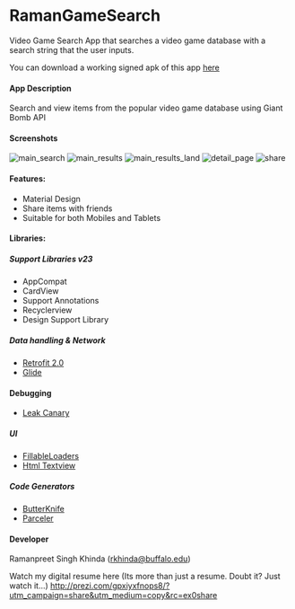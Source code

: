 # RamanGameSearch
Video Game Search App that searches a video game database with a search string that the user inputs.

You can download a working signed apk of this app [here](https://github.com/ramanpreetSinghKhinda/RamanGameSearch/blob/master/app/Raman_Game_Search.apk?raw=true)

#### App Description
Search and view items from the popular video game database using Giant Bomb API

#### Screenshots
![main_search](https://github.com/ramanpreetSinghKhinda/RamanGameSearch/blob/master/screenshots/1.png)
![main_results](https://github.com/ramanpreetSinghKhinda/RamanGameSearch/blob/master/screenshots/2.png)
![main_results_land](https://github.com/ramanpreetSinghKhinda/RamanGameSearch/blob/master/screenshots/3.png)
![detail_page](https://github.com/ramanpreetSinghKhinda/RamanGameSearch/blob/master/screenshots/4.png)
![share](https://github.com/ramanpreetSinghKhinda/RamanGameSearch/blob/master/screenshots/5.png)

#### Features:
* Material Design
* Share items with friends
* Suitable for both Mobiles and Tablets

#### Libraries:

##### Support Libraries v23
* AppCompat
* CardView
* Support Annotations
* Recyclerview
* Design Support Library

##### Data handling & Network
* [Retrofit 2.0](http://square.github.io/retrofit/)
* [Glide](https://github.com/bumptech/glide)

#### Debugging
* [Leak Canary](https://github.com/square/leakcanary)

##### UI 
* [FillableLoaders](https://github.com/poolqf/FillableLoaders)
* [Html Textview](https://github.com/sufficientlysecure/html-textview)

##### Code Generators
* [ButterKnife](http://jakewharton.github.io/butterknife/)
* [Parceler](https://github.com/johncarl81/parceler)


#### Developer
Ramanpreet Singh Khinda (rkhinda@buffalo.edu)</br>

Watch my digital resume here (Its more than just a resume. Doubt it? Just watch it...)
http://prezi.com/gpxiyxfnops8/?utm_campaign=share&utm_medium=copy&rc=ex0share

